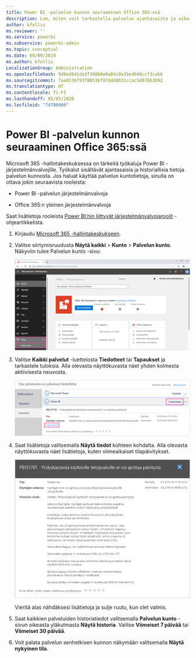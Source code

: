 ```yaml
---
title: Power BI -palvelun kunnon seuraaminen Office 365:ssä
description: Lue, miten voit tarkastella palvelun ajantasaista ja aikaisempaa kuntoa Microsoft 365 -hallintakeskuksesta.
author: kfollis
ms.reviewer: ''
ms.service: powerbi
ms.subservice: powerbi-admin
ms.topic: conceptual
ms.date: 09/09/2019
ms.author: kfollis
LocalizationGroup: Administration
ms.openlocfilehash: 9d0ed841da3f398b8e0a8dc0a35ed040ccf3cab6
ms.sourcegitcommit: 7aa0136f93f88516f97ddd8031ccac5d07863b92
ms.translationtype: HT
ms.contentlocale: fi-FI
ms.lasthandoff: 05/05/2020
ms.locfileid: "74700000"
---
```

# <a name="track-power-bi-service-health-in-office-365"></a>Power BI -palvelun kunnon seuraaminen Office 365:ssä

Microsoft 365 -hallintakeskuksessa on tärkeitä työkaluja Power BI -järjestelmänvalvojille. Työkalut sisältävät ajantasaisia ja historiallisia tietoja palvelun kunnosta. Jos haluat käyttää palvelun kuntotietoja, sinulla on oltava jokin seuraavista rooleista:

* Power BI -palvelun järjestelmänvalvoja

* Office 365:n yleinen järjestelmänvalvoja

Saat lisätietoja rooleista [Power BI:hin liittyvät järjestelmänvalvojaroolit](service-admin-administering-power-bi-in-your-organization.md#administrator-roles-related-to-power-bi) -ohjeartikkelista.

1. Kirjaudu [Microsoft 365 -hallintakeskukseen](https://portal.office.com/adminportal).

1. Valitse siirtymisruudusta **Näytä kaikki** > **Kunto** > **Palvelun kunto**. Näkyviin tulee Palvelun kunto -sivu:

    ![Näyttökuva Microsoft 365 -hallintakeskuksesta, jossa Kunto- ja Palvelun kunto -vaihtoehdot ovat valittuina.](media/service-admin-health/service-health-tile.png)

1. Valitse **Kaikki palvelut** -luettelosta **Tiedotteet** tai **Tapaukset** ja tarkastele tuloksia. Alla olevasta näyttökuvasta näet yhden kolmesta aktiivisesta neuvosta.

    ![Näyttökuva Palvelun kunto -sivulta, jossa on valittuna kolme tiedotetta Power BI:lle ja Näytä tiedot -vaihtoehdolle.](media/service-admin-health/active-advisories.png)

1. Saat lisätietoja valitsemalla **Näytä tiedot** kohteen kohdalta. Alla olevasta näyttökuvasta näet lisätietoja, kuten viimeaikaiset tilapäivitykset.

    ![Näyttökuva tiedotteiden tiedoista.](media/service-admin-health/advisory-details.png)

    Vieritä alas nähdäksesi lisätietoja ja sulje ruutu, kun olet valmis.

1. Saat kaikkien palveluiden historiatiedot valitsemalla **Palvelun kunto** -sivun oikeasta yläkulmasta **Näytä historia**. Valitse **Viimeiset 7 päivää** tai **Viimeiset 30 päivää**. 

1. Voit palata palvelun senhetkisen kunnon näkymään valitsemalla **Näytä nykyinen tila**.